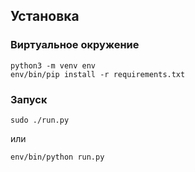 ## Установка

### Виртуальное окружение
```
python3 -m venv env
env/bin/pip install -r requirements.txt
```

### Запуск
```
sudo ./run.py
```
или
```
env/bin/python run.py
```